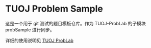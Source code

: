 # TUOJ Problem Sample

这是一个用于 git 测试的题目模板仓库。作为 TUOJ-ProbLab 的子模块 probSample 进行同步。

详细的使用说明见 [TUOJ ProbLab][1]

[1]: http://github.com
